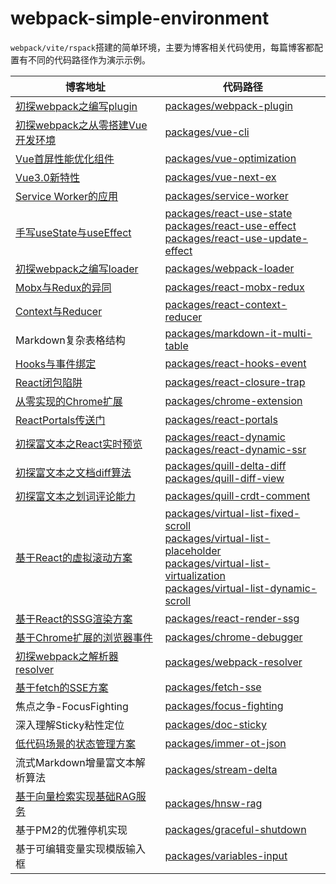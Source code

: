 # webpack-simple-environment
`webpack/vite/rspack`搭建的简单环境，主要为博客相关代码使用，每篇博客都配置有不同的代码路径作为演示示例。


<table>
<thead>

<tr>
<th >博客地址</th>
<th >代码路径</th>
</tr>

</thead>
<tbody>

<tr>
<td><a href="https://github.com/WindRunnerMax/EveryDay/blob/master/Plugin/初探webpack之编写plugin.md">初探webpack之编写plugin</a></td>
<td><a href="./packages/webpack-plugin">packages/webpack-plugin</a></td>
</tr>

<tr>
<td><a href="https://github.com/WindRunnerMax/EveryDay/blob/master/Plugin/初探webpack之搭建Vue开发环境.md">初探webpack之从零搭建Vue开发环境</a></td>
<td><a href="./packages/vue-cli">packages/vue-cli</a></td>
</tr>

<tr>
<td><a href="https://github.com/WindRunnerMax/EveryDay/blob/master/Vue/Vue首屏性能优化组件.md">Vue首屏性能优化组件</a></td>
<td><a href="./packages/vue-optimization">packages/vue-optimization</a></td>
</tr>

<tr>
<td><a href="https://github.com/WindRunnerMax/EveryDay/blob/master/Vue/Vue3.0新特性.md">Vue3.0新特性</a></td>
<td><a href="./packages/vue-next-ex">packages/vue-next-ex</a></td>
</tr>

<tr>
<td><a href="https://github.com/WindRunnerMax/EveryDay/blob/master/HTML/Service%20Worker的应用.md">Service Worker的应用</a></td>
<td><a href="./packages/service-worker">packages/service-worker</a></td>
</tr>

<tr>
<td><a href="https://github.com/WindRunnerMax/EveryDay/blob/master/React/手写useState与useEffect.md">手写useState与useEffect</a></td>
<td>
<a href="./packages/react-use-state">packages/react-use-state</a><br>
<a href="./packages/react-use-effect">packages/react-use-effect</a><br>
<a href="./packages/react-use-update-effect">packages/react-use-update-effect</a><br>
</td>
</tr>

<tr>
<td><a href="https://github.com/WindRunnerMax/EveryDay/blob/master/Plugin/初探webpack之编写loader.md">初探webpack之编写loader</a></td>
<td><a href="./packages/webpack-loader">packages/webpack-loader</a></td>
</tr>

<tr>
<td><a href="https://github.com/WindRunnerMax/EveryDay/blob/master/React/Mobx与Redux的异同.md">Mobx与Redux的异同</a></td>
<td><a href="./packages/react-mobx-redux">packages/react-mobx-redux</a></td>
</tr>

<tr>
<td><a href="https://github.com/WindRunnerMax/EveryDay/blob/master/React/Context与Reducer.md">Context与Reducer</a></td>
<td><a href="./packages/react-context-reducer">packages/react-context-reducer</a></td>
</tr>

<tr>
<td>Markdown复杂表格结构</td>
<td><a href="./packages/markdown-it-multi-table">packages/markdown-it-multi-table</a></td>
</tr>

<tr>
<td><a href="https://github.com/WindRunnerMax/EveryDay/blob/master/React/Hooks与事件绑定.md">Hooks与事件绑定</a></td>
<td><a href="./packages/react-hooks-event">packages/react-hooks-event</a></td>
</tr>

<tr>
<td><a href="https://github.com/WindRunnerMax/EveryDay/blob/master/React/React闭包陷阱.md">React闭包陷阱</a></td>
<td><a href="./packages/react-closure-trap">packages/react-closure-trap</a></td>
</tr>

<tr>
<td><a href="https://github.com/WindRunnerMax/EveryDay/blob/master/Plugin/从零实现的Chrome扩展.md">从零实现的Chrome扩展</a></td>
<td><a href="./packages/chrome-extension">packages/chrome-extension</a></td>
</tr>

<tr>
<td><a href="https://github.com/WindRunnerMax/EveryDay/blob/master/React/ReactPortals传送门.md">ReactPortals传送门</a></td>
<td><a href="./packages/react-portals">packages/react-portals</a></td>
</tr>

<tr>
<td><a href="https://github.com/WindRunnerMax/EveryDay/blob/master/RichText/初探富文本之React实时预览.md">初探富文本之React实时预览</a></td>
<td>
<a href="./packages/react-dynamic">packages/react-dynamic</a><br>
<a href="./packages/react-dynamic-ssr">packages/react-dynamic-ssr</a><br>
</td>
</tr>

<tr>
<td><a href="https://github.com/WindRunnerMax/EveryDay/blob/master/RichText/初探富文本之文档diff算法.md">初探富文本之文档diff算法</a></td>
<td>
<a href="./packages/quill-delta-diff">packages/quill-delta-diff</a><br>
<a href="./packages/quill-diff-view">packages/quill-diff-view</a><br>
</td>
</tr>

<tr>
<td><a href="https://github.com/WindRunnerMax/EveryDay/blob/master/RichText/初探富文本之划词评论能力.md">初探富文本之划词评论能力</a></td>
<td><a href="./packages/quill-crdt-comment">packages/quill-crdt-comment</a></td>
</tr>

<tr>
<td><a href="https://github.com/WindRunnerMax/EveryDay/blob/master/React/基于React的虚拟滚动方案.md">基于React的虚拟滚动方案</a></td>
<td>
<a href="./packages/virtual-list-fixed-scroll">packages/virtual-list-fixed-scroll</a><br>
<a href="./packages/virtual-list-placeholder">packages/virtual-list-placeholder</a><br>
<a href="./packages/virtual-list-virtualization">packages/virtual-list-virtualization</a><br>
<a href="./packages/virtual-list-dynamic-scroll">packages/virtual-list-dynamic-scroll</a>
</td>
</tr>

<tr>
<td><a href="https://github.com/WindRunnerMax/EveryDay/blob/master/React/基于React的SSG渲染方案.md">基于React的SSG渲染方案</a></td>
<td><a href="./packages/react-render-ssg">packages/react-render-ssg</a></td>
</tr>

<tr>
<td><a href="https://github.com/WindRunnerMax/EveryDay/blob/master/Plugin/基于Chrome扩展的浏览器事件.md">基于Chrome扩展的浏览器事件</a></td>
<td><a href="./packages/chrome-debugger">packages/chrome-debugger</a></td>
</tr>

<tr>
<td><a href="https://github.com/WindRunnerMax/EveryDay/blob/master/Plugin/初探webpack之解析器resolver.md">初探webpack之解析器resolver</a></td>
<td><a href="./packages/webpack-resolver">packages/webpack-resolver</a></td>
</tr>

<tr>
<td><a href="https://github.com/WindRunnerMax/EveryDay/blob/master/Browser/基于fetch的SSE方案.md">基于fetch的SSE方案</a></td>
<td><a href="./packages/fetch-sse">packages/fetch-sse</a></td>
</tr>

<tr>
<td>焦点之争-FocusFighting</td>
<td><a href="./packages/focus-fighting">packages/focus-fighting</a></td>
</tr>

<tr>
<td>深入理解Sticky粘性定位</td>
<td><a href="./packages/doc-sticky">packages/doc-sticky</a></td>
</tr>

<tr>
<td><a href="https://github.com/WindRunnerMax/EveryDay/blob/master/React/低代码场景的状态管理方案.md">低代码场景的状态管理方案</a></td>
<td><a href="./packages/immer-ot-json">packages/immer-ot-json</a></td>
</tr>

<tr>
<td>流式Markdown增量富文本解析算法</td>
<td><a href="./packages/stream-delta">packages/stream-delta</a></td>
</tr>

<tr>
<td><a href="https://github.com/WindRunnerMax/EveryDay/blob/master/Plugin/基于向量检索实现基础RAG服务.md">基于向量检索实现基础RAG服务</a></td>
<td><a href="./packages/hnsw-rag">packages/hnsw-rag</a></td>
</tr>

<tr>
<td>基于PM2的优雅停机实现</td>
<td><a href="./packages/graceful-shutdown">packages/graceful-shutdown</a></td>
</tr>

<tr>
<td>基于可编辑变量实现模版输入框</td>
<td><a href="./packages/variables-input">packages/variables-input</a></td>
</tr>

</tbody>
</table>

